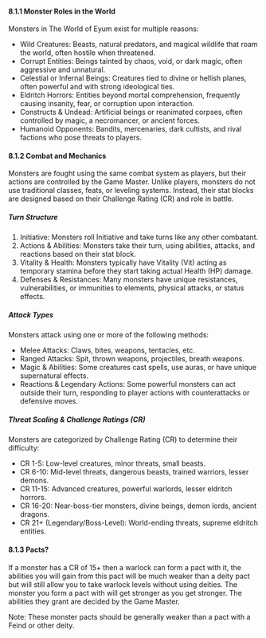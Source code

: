 #### 8.1.1 Monster Roles in the World
Monsters in The World of Eyum exist for multiple reasons:
- Wild Creatures: Beasts, natural predators, and magical wildlife that roam the world, often hostile when threatened.
- Corrupt Entities: Beings tainted by chaos, void, or dark magic, often aggressive and unnatural.
- Celestial or Infernal Beings: Creatures tied to divine or hellish planes, often powerful and with strong ideological ties.
- Eldritch Horrors: Entities beyond mortal comprehension, frequently causing insanity, fear, or corruption upon interaction.
- Constructs & Undead: Artificial beings or reanimated corpses, often controlled by magic, a necromancer, or ancient forces.
- Humanoid Opponents: Bandits, mercenaries, dark cultists, and rival factions who pose threats to players.
#### 8.1.2 Combat and Mechanics
Monsters are fought using the same combat system as players, but their actions are controlled by the Game Master. Unlike players, monsters do not use traditional classes, feats, or leveling systems. Instead, their stat blocks are designed based on their Challenge Rating (CR) and role in battle.
##### Turn Structure
1. Initiative: Monsters roll Initiative and take turns like any other combatant.
2. Actions & Abilities: Monsters take their turn, using abilities, attacks, and reactions based on their stat block.
3. Vitality & Health: Monsters typically have Vitality (Vit) acting as temporary stamina before they start taking actual Health (HP) damage.
4. Defenses & Resistances: Many monsters have unique resistances, vulnerabilities, or immunities to elements, physical attacks, or status effects.
##### Attack Types
Monsters attack using one or more of the following methods:
- Melee Attacks: Claws, bites, weapons, tentacles, etc.
- Ranged Attacks: Spit, thrown weapons, projectiles, breath weapons.
- Magic & Abilities: Some creatures cast spells, use auras, or have unique supernatural effects.
- Reactions & Legendary Actions: Some powerful monsters can act outside their turn, responding to player actions with counterattacks or defensive moves.
##### Threat Scaling & Challenge Ratings (CR)
Monsters are categorized by Challenge Rating (CR) to determine their difficulty:
- CR 1-5: Low-level creatures, minor threats, small beasts.
- CR 6-10: Mid-level threats, dangerous beasts, trained warriors, lesser demons.
- CR 11-15: Advanced creatures, powerful warlords, lesser eldritch horrors.
- CR 16-20: Near-boss-tier monsters, divine beings, demon lords, ancient dragons.
- CR 21+ (Legendary/Boss-Level): World-ending threats, supreme eldritch entities.
#### 8.1.3 Pacts?
If a monster has a CR of 15+ then a warlock can form a pact with it, the abilities you will gain from this pact will be much weaker than a deity pact but will still allow you to take warlock levels without using deities. The monster you form a pact with will get stronger as you get stronger. The abilities they grant are decided by the Game Master. 

Note: These monster pacts should be generally weaker than a pact with a Feind or other deity.